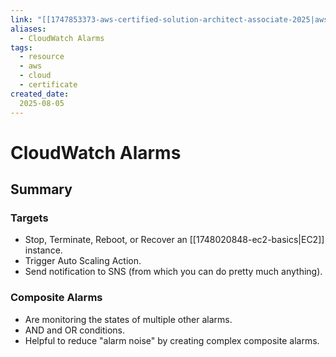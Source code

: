 ```yaml
---
link: "[[1747853373-aws-certified-solution-architect-associate-2025|aws Certified Solution Architect Associate 2025]]"
aliases: 
  - CloudWatch Alarms
tags:
  - resource
  - aws
  - cloud
  - certificate
created_date:
  2025-08-05
---
```

# CloudWatch Alarms
## Summary
### Targets
- Stop, Terminate, Reboot, or Recover an [[1748020848-ec2-basics|EC2]] instance.
- Trigger Auto Scaling Action.
- Send notification to SNS (from which you can do pretty much anything).

### Composite Alarms
- Are monitoring the states of multiple other alarms.
- AND and OR conditions.
- Helpful to reduce "alarm noise" by creating complex composite alarms.

